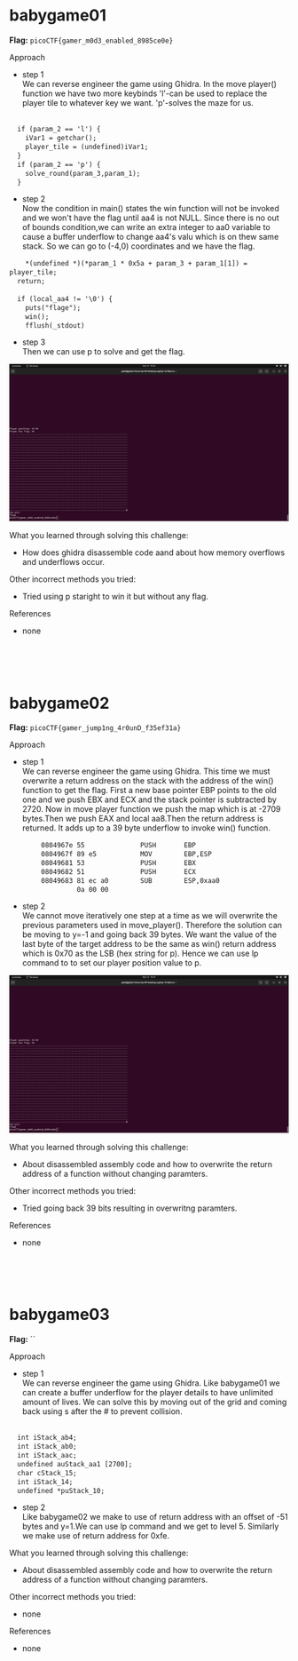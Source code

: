 # babygame01

**Flag:** `picoCTF{gamer_m0d3_enabled_8985ce0e}`


Approach

- step 1<br>
We can reverse engineer the game using Ghidra.
In the move player() function we have two more keybinds
'l'-can be used to replace the player tile to whatever key we want.
'p'-solves the maze for us.

```
  
  if (param_2 == 'l') {
    iVar1 = getchar();
    player_tile = (undefined)iVar1;
  }
  if (param_2 == 'p') {
    solve_round(param_3,param_1);
  }

```

- step 2<br>
Now the condition in main() states the win function will not be invoked and we won't have the flag until aa4 is not NULL.
Since there is no out of bounds condition,we can write an extra integer to aa0 variable to cause a buffer underflow to change aa4's valu which is on thew same stack.
So we can go to (-4,0) coordinates and we have the flag.

```
    *(undefined *)(*param_1 * 0x5a + param_3 + param_1[1]) = player_tile;
  return;

  if (local_aa4 != '\0') {
    puts("flage");
    win();
    fflush(_stdout)

```

- step 3<br>
Then we can use p to solve and get the flag.

![](https://github.com/adityachawla005/cryptonite_taskphase_Aditya/raw/main/TP2/Binary%20Exploitation/picoCTF/assets/b1.png)



What you learned through solving this challenge:
<br>
- How does ghidra disassemble code aand about how memory overflows and underflows occur.


Other incorrect methods you tried:
<br>
- Tried using p staright to win it but without any flag.


References
<br>
- none


<br>
<br>
<br>

# babygame02

**Flag:** `picoCTF{gamer_jump1ng_4r0unD_f35ef31a}`


Approach

- step 1<br>
We can reverse engineer the game using Ghidra.
This time we must overwrite a return address on the stack with the address of the win() function to get the flag.
First a new base pointer EBP points to the old one and we push EBX and ECX and the stack pointer is subtracted by 2720.
Now in move player function we push the map which is at -2709 bytes.Then we push EAX and local aa8.Then the return address is returned.
It adds up to a 39 byte underflow  to invoke win() function.

```
        0804967e 55              PUSH       EBP
        0804967f 89 e5           MOV        EBP,ESP
        08049681 53              PUSH       EBX
        08049682 51              PUSH       ECX
        08049683 81 ec a0        SUB        ESP,0xaa0
                 0a 00 00

```

- step 2<br>
We cannot move iteratively one step at a time as we will overwrite the previous parameters used in move_player().
Therefore the solution can be moving to y=-1 and going back 39 bytes.
We want the value of the last byte of the target address to be the same as win() return address which is 0x70 as the LSB (hex string for p).
Hence we can use lp command to to set our player position value to p.


![](https://github.com/adityachawla005/cryptonite_taskphase_Aditya/raw/main/TP2/Binary%20Exploitation/picoCTF/assets/b1.png)



What you learned through solving this challenge:
<br>
- About disassembled assembly code and how to overwrite the return address of a function without changing paramters.


Other incorrect methods you tried:
<br>
- Tried going back 39 bits resulting in overwritng paramters.


References
<br>
- none

<br>
<br>
<br>

# babygame03

**Flag:** ``


Approach

- step 1<br>
We can reverse engineer the game using Ghidra.
Like babygame01 we can create a buffer underflow for the player details to have unlimited amount of lives.
We can solve this by moving out of the grid and coming back using s after the # to prevent collision.

```
        
  int iStack_ab4;
  int iStack_ab0;
  int iStack_aac;
  undefined auStack_aa1 [2700];
  char cStack_15;
  int iStack_14;
  undefined *puStack_10;

```

- step 2<br>
Like babygame02 we make to use of return address with an offset of -51 bytes and y=1.We can use lp command and we get to level 5.
Similarly we make use of return address for 0xfe.




What you learned through solving this challenge:
<br>
- About disassembled assembly code and how to overwrite the return address of a function without changing paramters.


Other incorrect methods you tried:
<br>
- none


References
<br>
- none



